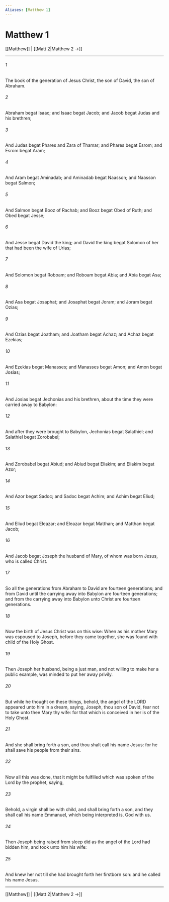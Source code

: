 ```yaml
---
Aliases: [Matthew 1]
---
```

# Matthew 1

[[Matthew]] | [[Matt 2|Matthew 2 →]]
***



###### 1 
The book of the generation of Jesus Christ, the son of David, the son of Abraham. 

###### 2 
Abraham begat Isaac; and Isaac begat Jacob; and Jacob begat Judas and his brethren; 

###### 3 
And Judas begat Phares and Zara of Thamar; and Phares begat Esrom; and Esrom begat Aram; 

###### 4 
And Aram begat Aminadab; and Aminadab begat Naasson; and Naasson begat Salmon; 

###### 5 
And Salmon begat Booz of Rachab; and Booz begat Obed of Ruth; and Obed begat Jesse; 

###### 6 
And Jesse begat David the king; and David the king begat Solomon of her that had been the wife of Urias; 

###### 7 
And Solomon begat Roboam; and Roboam begat Abia; and Abia begat Asa; 

###### 8 
And Asa begat Josaphat; and Josaphat begat Joram; and Joram begat Ozias; 

###### 9 
And Ozias begat Joatham; and Joatham begat Achaz; and Achaz begat Ezekias; 

###### 10 
And Ezekias begat Manasses; and Manasses begat Amon; and Amon begat Josias; 

###### 11 
And Josias begat Jechonias and his brethren, about the time they were carried away to Babylon: 

###### 12 
And after they were brought to Babylon, Jechonias begat Salathiel; and Salathiel begat Zorobabel; 

###### 13 
And Zorobabel begat Abiud; and Abiud begat Eliakim; and Eliakim begat Azor; 

###### 14 
And Azor begat Sadoc; and Sadoc begat Achim; and Achim begat Eliud; 

###### 15 
And Eliud begat Eleazar; and Eleazar begat Matthan; and Matthan begat Jacob; 

###### 16 
And Jacob begat Joseph the husband of Mary, of whom was born Jesus, who is called Christ. 

###### 17 
So all the generations from Abraham to David are fourteen generations; and from David until the carrying away into Babylon are fourteen generations; and from the carrying away into Babylon unto Christ are fourteen generations. 

###### 18 
Now the birth of Jesus Christ was on this wise: When as his mother Mary was espoused to Joseph, before they came together, she was found with child of the Holy Ghost. 

###### 19 
Then Joseph her husband, being a just man, and not willing to make her a public example, was minded to put her away privily. 

###### 20 
But while he thought on these things, behold, the angel of the LORD appeared unto him in a dream, saying, Joseph, thou son of David, fear not to take unto thee Mary thy wife: for that which is conceived in her is of the Holy Ghost. 

###### 21 
And she shall bring forth a son, and thou shalt call his name Jesus: for he shall save his people from their sins. 

###### 22 
Now all this was done, that it might be fulfilled which was spoken of the Lord by the prophet, saying, 

###### 23 
Behold, a virgin shall be with child, and shall bring forth a son, and they shall call his name Emmanuel, which being interpreted is, God with us. 

###### 24 
Then Joseph being raised from sleep did as the angel of the Lord had bidden him, and took unto him his wife: 

###### 25 
And knew her not till she had brought forth her firstborn son: and he called his name Jesus.

***
[[Matthew]] | [[Matt 2|Matthew 2 →]]
